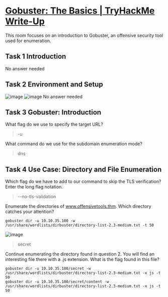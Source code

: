 # [Gobuster: The Basics | TryHackMe Write-Up](https://tryhackme.com/room/gobusterthebasics)
This room focuses on an introduction to Gobuster, an offensive security tool used for enumeration.


## Task 1 Introduction
No answer needed
## Task 2 Environment and Setup
![image](https://github.com/user-attachments/assets/f50e6c21-192b-495d-95ac-7c0517d8fec1)
![image](https://github.com/user-attachments/assets/3413dfb5-652d-4199-bad8-ffebe78691e0)
No answer needed
## Task 3 Gobuster: Introduction
What flag do we use to specify the target URL?
> -u

What command do we use for the subdomain enumeration mode?
> dns
## Task 4 Use Case: Directory and File Enumeration
Which flag do we have to add to our command to skip the TLS verification? Enter the long flag notation.
> --no-tls-validation

Enumerate the directories of www.offensivetools.thm. Which directory catches your attention?

```
gobuster dir -u 10.10.35.100 -w /usr/share/wordlists/dirbuster/directory-list-2.3-medium.txt -t 50
```

![image](https://github.com/user-attachments/assets/8864eed8-ed21-4d07-ac24-f9d9a6bb3bee)
> secret

Continue enumerating the directory found in question 2. You will find an interesting file there with a .js extension. What is the flag found in this file?

```
gobuster dir -u 10.10.35.100/secret -w /usr/share/wordlists/dirbuster/directory-list-2.3-medium.txt -x js -t 50
gobuster dir -u 10.10.35.100/secret/content -w /usr/share/wordlists/dirbuster/directory-list-2.3-medium.txt -x js -t 50

```






